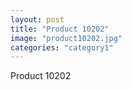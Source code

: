 ```yaml
---
layout: post
title: "Product 10202"
image: "product10202.jpg"
categories: "category1"
---
```

Product 10202
